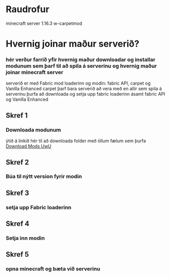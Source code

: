# Raudrofur
minecraft server 1.16.3 w-carpetmod

# Hvernig joinar maður serverið?
### hér verður farrið yfir hvernig maður downloadar og installar modunum sem þarf til að spila á serverinu og hvernig maður joinar minecraft server

serverið er með Fabric mod loaderinn og modin: fabric API, carpet og Vanilla Enhanced
carpet þarf bara serverið að vera með en allir sem spila á serverinu þurfa að downloada og setja upp fabric loaderinn ásamt fabric API og Vanilla Enhanced

## Skref 1
### Downloada modunum
ýtið á linkið hér til að downloada folder með öllum fælum sem þurfa
<a id="raw-url" href="https://raw.githubusercontent.com/bjartur2004/Raudrofur/tree/main/Mods%20for%20members!!!">Download Mods UwU</a>

## Skref 2
### Búa til nýtt version fyrir modin




## Skref 3
### setja upp Fabric loaderinn




## Skref 4
### Setja inn modin



## Skref 5
### opna minecraft og bæta við serverinu





